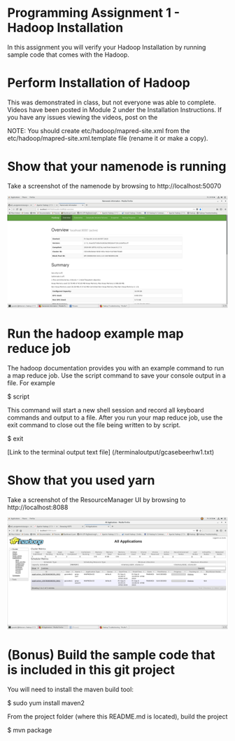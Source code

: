 # Programming Assignment 1 - Hadoop Installation
In this assignment you will verify your Hadoop Installation by running sample code that comes with the Hadoop.

# Perform Installation of Hadoop
This was demonstrated in class, but not everyone was able to complete. Videos have been posted in Module 2 under the Installation Instructions. 
If you have any issues viewing the videos, post on the 

NOTE: You should create etc/hadoop/mapred-site.xml from the etc/hadoop/mapred-site.xml.template file (rename it or make a copy). 

# Show that your namenode is running
Take a screenshot of the namenode by browsing to http://localhost:50070

![alt text](https://github.com/GracielaCasebeer/all_assignments/blob/master/assignment1/images/Screenshot1.png "http://localhost:50070 screenshot")

# Run the hadoop example map reduce job
The hadoop documentation provides you with an example command to run a map reduce job.
Use the script command to save your console output in a file. For example

$ script <filename>

This command will start a new shell session and record all keyboard commands and output to a file.
After you run your map reduce job, use the exit command to close out the file being written to by script.

$ exit

[Link to the terminal output text file] (/terminaloutput/gcasebeerhw1.txt)

# Show that you used yarn
Take a screenshot of the ResourceManager UI by browsing to http://localhost:8088

![alt text](https://github.com/GracielaCasebeer/all_assignments/blob/master/assignment1/images/Screenshot2.png "http://localhost:8088 screenshot")

# (Bonus) Build the sample code that is included in this git project
You will need to install the maven build tool:

$ sudo yum install maven2

From the project folder (where this README.md is located), build the project

$ mvn package

